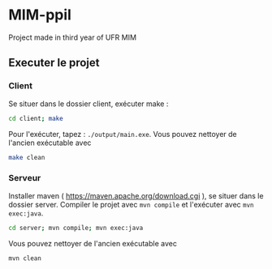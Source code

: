 # MIM-ppil

Project made in third year of UFR MIM

## Executer le projet

### Client

Se situer dans le dossier client, exécuter make :

```sh
cd client; make
```

Pour l'exécuter, tapez : `./output/main.exe`.
Vous pouvez nettoyer de l'ancien exécutable avec

```sh
make clean
```

### Serveur

Installer maven ( <https://maven.apache.org/download.cgi> ), se situer dans le dossier server. Compiler le projet avec `mvn compile` et l'exécuter avec `mvn exec:java`.

```sh
cd server; mvn compile; mvn exec:java
```

Vous pouvez nettoyer de l'ancien exécutable avec

```sh
mvn clean
```

